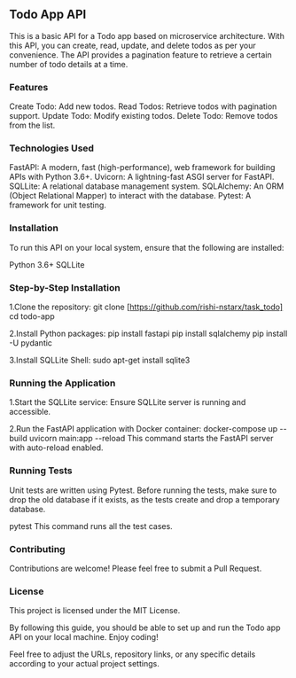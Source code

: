 <h2>Todo App API</h2>

This is a basic API for a Todo app based on microservice architecture. With this API, you can create, read, update, and delete todos as per your convenience. The API provides a pagination feature to retrieve a certain number of todo details at a time.



<h3>Features</h3>

Create Todo: Add new todos.
Read Todos: Retrieve todos with pagination support.
Update Todo: Modify existing todos.
Delete Todo: Remove todos from the list.



<h3>Technologies Used</h3>

FastAPI: A modern, fast (high-performance), web framework for building APIs with Python 3.6+.
Uvicorn: A lightning-fast ASGI server for FastAPI.
SQLLite: A relational database management system.
SQLAlchemy: An ORM (Object Relational Mapper) to interact with the database.
Pytest: A framework for unit testing.



<h3>Installation</h3>

To run this API on your local system, ensure that the following are installed:

Python 3.6+
SQLLite


<h3>Step-by-Step Installation</h3>

1.Clone the repository:
git clone [https://github.com/rishi-nstarx/task_todo]
cd todo-app

2.Install Python packages:
pip install fastapi
pip install sqlalchemy
pip install -U pydantic

3.Install SQLLite Shell:
sudo apt-get install sqlite3



<h3>Running the Application</h3>

1.Start the SQLLite service:
Ensure SQLLite server is running and accessible.

2.Run the FastAPI application with Docker container:
docker-compose up --build
uvicorn main:app --reload
This command starts the FastAPI server with auto-reload enabled.



<h3>Running Tests</h3>
Unit tests are written using Pytest. Before running the tests, make sure to drop the old database if it exists, as the tests create and drop a temporary database.

pytest
This command runs all the test cases.



<h3>Contributing</h3>
Contributions are welcome! Please feel free to submit a Pull Request.


<h3>License</h3>
This project is licensed under the MIT License.


By following this guide, you should be able to set up and run the Todo app API on your local machine. Enjoy coding!

Feel free to adjust the URLs, repository links, or any specific details according to your actual project settings.
